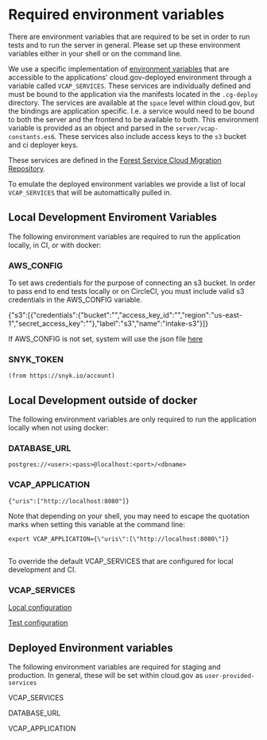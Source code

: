 # Required environment variables

There are environment variables that are required to be set in order to run tests and to run the server in general. Please set up these environment variables either in your shell or on the command line.

We use a specific implementation of [environment variables](https://docs.run.pivotal.io/devguide/deploy-apps/environment-variable.html) that are accessible to the applications' cloud.gov-deployed environment through a variable called `VCAP_SERVICES`. These services are individually defined and must be bound to the application via the manifests located in the `.cg-deploy` directory. The services are available at the `space` level within cloud.gov, but the bindings are application specific. I.e. a service would need to be bound to both the server and the frontend to be available to both. This environment variable is provided as an object and parsed in the `server/vcap-constants.es6`. These services also include access keys to the `s3` bucket and ci deployer keys.

These services are defined in the [Forest Service Cloud Migration Repository](https://github.com/18F/fs-cloud-gov-migration).

To emulate the deployed environment variables we provide a list of local `VCAP_SERVICES` that will be automattically pulled in.

## Local Development Enviroment Variables 
The following environment variables are required to run the application locally, in CI, or with docker:

### AWS_CONFIG
  To set aws credentials for the purpose of connecting an s3 bucket. In order to pass end to end tests locally or on CircleCI, you must include valid s3 credentials in the AWS_CONFIG variable.

  {"s3":[{"credentials":{"bucket":"","access_key_id":"","region":"us-east-1","secret_access_key":""},"label":"s3","name":"intake-s3"}]}

  If AWS_CONFIG is not set, system will use the json file [here](/server/environment-variables/aws-config.json)

### SNYK_TOKEN

    (from https://snyk.io/account)

## Local Development outside of docker
The following environment variables are only required to run the application locally when not using docker:

### DATABASE_URL

    postgres://<user>:<pass>@localhost:<port>/<dbname>

### VCAP_APPLICATION

    {"uris":["http://localhost:8080"]}

Note that depending on your shell, you may need to escape the quotation marks when setting this variable at the command line:

    export VCAP_APPLICATION={\"uris\":[\"http://localhost:8080\"]}

## 
To override the default VCAP_SERVICES that are configured for local development and CI.

### VCAP_SERVICES

  [Local configuration](/server/environment-variables/local.json)

  [Test configuration](/server/environment-variables/test.json)

## Deployed Environment variables
The following environment variables are required for staging and production. In general, these will be set within cloud.gov as `user-provided-services`

VCAP_SERVICES

DATABASE_URL

VCAP_APPLICATION
